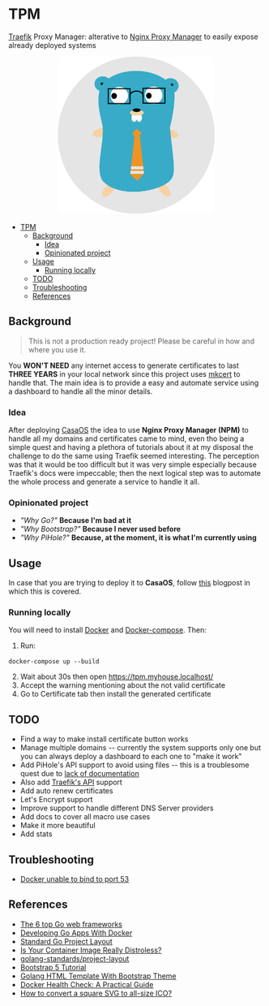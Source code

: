 # TPM

[Traefik](https://traefik.io/traefik/) Proxy Manager: alterative to [Nginx Proxy Manager](https://nginxproxymanager.com/) to easily expose already deployed systems

<div align = "center">
  <img src="./img/logo.svg" height=310>
</div>

- [TPM](#tpm)
  - [Background](#background)
    - [Idea](#idea)
    - [Opinionated project](#opinionated-project)
  - [Usage](#usage)
    - [Running locally](#running-locally)
  - [TODO](#todo)
  - [Troubleshooting](#troubleshooting)
  - [References](#references)

## Background

> This is not a production ready project! Please be careful in how and where you use it.

You **WON'T NEED** any internet access to generate certificates to last **THREE YEARS** in your local network since this project uses [mkcert](https://github.com/FiloSottile/mkcert) to handle that. The main idea is to provide a easy and automate service using a dashboard to handle all the minor details.

### Idea

After deploying [CasaOS](https://casaos.zimaspace.com/) the idea to use **Nginx Proxy Manager (NPM)** to handle all my domains and certificates came to mind, even tho being a simple quest and having a plethora of tutorials about it at my disposal the challenge to do the same using Traefik seemed interesting. The perception was that it would be too difficult but it was very simple especially because Traefik's docs were impeccable; then the next logical step was to automate the whole process and generate a service to handle it all.

### Opinionated project

- _"Why Go?"_ **Because I'm bad at it**
- _"Why Bootstrap?"_ **Because I never used before**
- _"Why PiHole?"_ **Because, at the moment, it is what I'm currently using**

## Usage

In case that you are trying to deploy it to **CasaOS**, follow [this]() blogpost in which this is covered.

### Running locally

You will need to install [Docker](https://www.docker.com/) and [Docker-compose](https://docs.docker.com/compose/). Then:

1. Run:

```shell
docker-compose up --build
```

2. Wait about 30s then open https://tpm.myhouse.localhost/
3. Accept the warning mentioning about the not valid certificate
4. Go to Certificate tab then install the generated certificate

## TODO

- Find a way to make install certificate button works
- Manage multiple domains -- currently the system supports only one but you can always deploy a dashboard to each one to "make it work"
- Add PiHole's API support to avoid using files -- this is a troublesome quest due to [lack of documentation](https://discourse.pi-hole.net/t/how-to-use-the-api/61004/9)
- Also add [Traefik's API](https://doc.traefik.io/traefik/operations/api/) support
- Add auto renew certificates
- Let's Encrypt support
- Improve support to handle different DNS Server providers
- Add docs to cover all macro use cases
- Make it more beautiful
- Add stats

## Troubleshooting

- [Docker unable to bind to port 53](https://discourse.pi-hole.net/t/docker-unable-to-bind-to-port-53/45082/8)

## References

- [The 6 top Go web frameworks](https://blog.logrocket.com/6-top-go-web-frameworks/)
- [Developing Go Apps With Docker](https://www.docker.com/blog/developing-go-apps-docker/)
- [Standard Go Project Layout](https://github.com/golang-standards/project-layout)
- [Is Your Container Image Really Distroless?](https://www.docker.com/blog/is-your-container-image-really-distroless/)
- [golang-standards/project-layout](https://github.com/golang-standards/project-layout)
- [Bootstrap 5 Tutorial](https://www.w3schools.com/bootstrap5/index.php)
- [Golang HTML Template With Bootstrap Theme](https://www.geeksbeginner.com/golang-web-development-with-template-and-gin-framework/)
- [Docker Health Check: A Practical Guide](https://lumigo.io/container-monitoring/docker-health-check-a-practical-guide/)
- [How to convert a square SVG to all-size ICO?](https://graphicdesign.stackexchange.com/questions/77359/how-to-convert-a-square-svg-to-all-size-ico)
